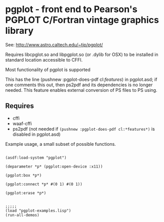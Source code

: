 # pgplot - front end to Pearson's PGPLOT C/Fortran vintage graphics library

See: http://www.astro.caltech.edu/~tjp/pgplot/

Requires libcpglot.so and libpgplot.so (or .dylib for OSX) to be installed
in standard location accessible to CFFI.

Most functionality of pgplot is supported

This has the line (pushnew :pgplot-does-pdf cl:*features*) in pgplot.asd; if one comments this out, then ps2pdf and its dependencies is no longer needed.  This feature enables external conversion of PS files to PS using.


## Requires

* cffi
* waaf-cffi
* ps2pdf   (not needed if ``(pushnew :pgplot-does-pdf cl:*features*)``  is disabled in pgplot.asd)


Example usage, a small subset of possible functions.

````

(asdf:load-system "pgplot")

(deparameter *p* (pgplot:open-device :x11))

(pgplot:box *p*)

(pgplot:connect *p* #(0 1) #(0 1))

(pgplot:erase *p*)


;;;;;
(load "pgplot-examples.lisp")
(run-all-demos)



````
